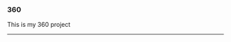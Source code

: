 ### 360

This is my 360 project

<script src="//360.vizor.io/scripts/embed.js" data-vizorurl="//360.vizor.io/embed/v/jkybr" ></script>

***
